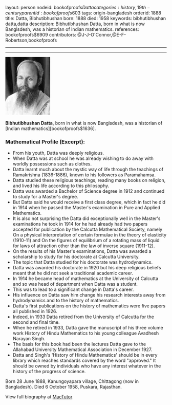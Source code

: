 layout: person
nodeid: bookofproofs$Datta
categories: history,19th-century
parentid: bookofproofs$603
tags: origin-bangladesh
orderid: 1888
title: Datta, Bibhutibhushan
born: 1888
died: 1958
keywords: bibhutibhushan datta,datta
description: Bibhutibhushan Datta, born in what is now Banglsdesh, was a historian of Indian mathematics.
references: bookofproofs$6909
contributors: @J-J-O'Connor,@E-F-Robertson,bookofproofs

---



---

![Datta.jpg](https://github.com/bookofproofs/bookofproofs.github.io/blob/main/_sources/_assets/images/portraits/Datta.jpg?raw=true)

**Bibhutibhushan Datta**, born in what is now Banglsdesh, was a historian of [Indian mathematics][bookofproofs$1636].

### Mathematical Profile (Excerpt):
* From his youth, Datta was deeply religious.
* When Datta was at school he was already wishing to do away with worldly possessions such as clothes.
* Datta learnt much about the mystic way of life through the teachings of Ramakrishna (1836-1886), known to his followers as Paramahamsa.
* Datta studied these religious teachings, reading many books on religion, and lived his life according to this philosophy.
* Datta was awarded a Bachelor of Science degree in 1912 and continued to study for a Master's degree.
* But Datta said he would receive a first class degree, which in fact he did in 1914 when he passed the Master's examination in Pure and Applied Mathematics.
* It is also not surprising the Datta did exceptionally well in the Master's examinations he took in 1914 for he had already had two papers accepted for publication by the Calcutta Mathematical Society, namely On a physical interpretation of certain formulae in the theory of elasticity (1910-11) and On the figures of equilibrium of a rotating mass of liquid for laws of attraction other than the law of inverse square (1911-12).
* On the results of his Master's examinations, Datta was awarded a scholarship to study for his doctorate at Calcutta University.
* The topic that Datta studied for his doctorate was hydrodynamics.
* Datta was awarded his doctorate in 1920 but his deep religious beliefs meant that he did not seek a traditional academic career.
* In 1914 he became head of mathematics at the University of Calcutta and so was head of department when Datta was a student.
* This was to lead to a significant change in Datta's career.
* His influence on Datta saw him change his research interests away from hydrodynamics and to the history of mathematics.
* Datta's first publications on the history of mathematics were five papers all published in 1926.
* Indeed, in 1933 Datta retired from the University of Calcutta for the second and final time.
* When he retired in 1933, Datta gave the manuscript of his three volume work History of Hindu Mathematics to his young colleague Avadhesh Narayan Singh.
* The basis for this book had been the lectures Datta gave to the Allahabad University Mathematical Association in December 1927.
* Datta and Singh's 'History of Hindu Mathematics' should be in every library which reaches standards covered by the word "approved." It should be owned by individuals who have any interest whatever in the history of the progress of science.

Born 28 June 1888, Kanungoyapara village, Chittagong (now in Bangladesh). Died 6 October 1958, Puskara, Rajasthan.

View full biography at [MacTutor](https://mathshistory.st-andrews.ac.uk/Biographies/Datta/)
